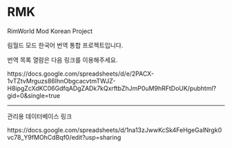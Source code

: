 # RMK
RimWorld Mod Korean Project

림월드 모드 한국어 번역 통합 프로젝트입니다.

번역 목록 열람은 다음 링크를 이용해주세요.
<p>https://docs.google.com/spreadsheets/d/e/2PACX-1vTZtvMrguzs86lhnObgcacvtmTWJZ-H8ipgZcXdKC06GdfqADgZADk7kQxrftbZhJmP0uM9hRFtDoUK/pubhtml?gid=0&single=true</p>



<hr>
관리용 데이터베이스 링크
<p>https://docs.google.com/spreadsheets/d/1na13zJwwKcSk4FeHgeGalNrgk0vc78_Y9fMOhCdBqf0/edit?usp=sharing</p>
